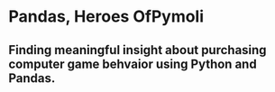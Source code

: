 # Pandas, Heroes OfPymoli

## Finding meaningful insight about purchasing computer game  behvaior  using Python and  Pandas.






